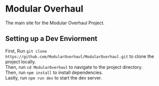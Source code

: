 # Modular Overhaul

The main site for the Modular Overhaul Project.

## Setting up a Dev Enviorment

First, Run `git clone https://github.com/ModularOverhaul/ModularOverhaul.git` to clone the project locally. <br>
Then, run `cd ModularOverhaul` to navigate to the project directory. <br>
Then, run `npm install` to install dependencies. <br>
Lastly, run `npm run dev` to start the dev server.
